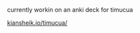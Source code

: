 currently workin on an anki deck for timucua

[kiansheik.io/timucua/](https://kiansheik.io/timucua/)
